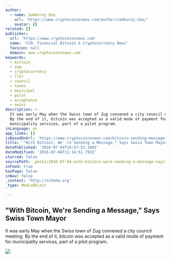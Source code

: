 ```yaml
---
author:
  - name: Samburaj Das
    url: 'https://www.cryptocoinsnews.com/author/samburaj-das/'
    avatar: {}
related: []
publisher:
  url: 'https://www.cryptocoinsnews.com'
  name: 'CCN: Financial Bitcoin & Cryptocurrency News'
  favicon: null
  domain: www.cryptocoinsnews.com
keywords:
  - bitcoin
  - zug
  - cryptocurrency
  - ller
  - council
  - towns
  - municipal
  - pilot
  - acceptance
  - swiss
description: >-
  It was early May when the Swiss town of Zug convened a city council meeting.
  By the end of it, bitcoin was accepted as a valid mode of payment for
  municipality services, part of a pilot program.
inLanguage: en
app_links: []
isBasedOnUrl: 'https://www.cryptocoinsnews.com/bitcoin-sending-message-says-swiss-town-mayor/'
title: '"With Bitcoin, We''re Sending a Message," Says Swiss Town Mayor'
datePublished: '2016-07-04T16:57:53.160Z'
dateModified: '2016-07-04T11:14:51.793Z'
starred: false
sourcePath: _posts/2016-07-04-with-bitcoin-were-sending-a-message-says-swiss-town-may.md
inFeed: true
hasPage: false
inNav: false
_context: 'http://schema.org'
_type: MediaObject

---
```

<article style=""><h1>"With Bitcoin, We're Sending a Message," Says Swiss Town Mayor</h1><p>It was early May when the Swiss town of Zug convened a city council meeting. By the end of it, bitcoin was accepted as a valid mode of payment for municipality services, part of a pilot program.</p><img src="https://www.cryptocoinsnews.com/wp-content/uploads/2016/07/Zug.jpg" /></article>